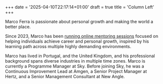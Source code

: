 +++
date = '2025-04-10T22:17:14+01:00'
draft = true
title = 'Column Left'
+++

Marco Ferra is passionate about personal growth and making the world a better place.

Since 2023, Marco has been [running online mentoring sessions](https://www.koalacoaching.com) focused on helping individuals achieve career and personal growth, inspired by his learning path across multiple highly demanding environments.

Marco has lived in Portugal, and the United Kingdom, and his professional background spans diverse industries in multiple time zones. Marco is currently a Programme Manager at Sky. Before joining Sky, he was a Continuous Improvement Lead at Amgen, a Senior Project Manager at Hertz, and a Senior Management Consultant at New Angle.
